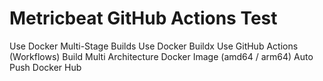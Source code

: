# Metricbeat GitHub Actions Test
Use Docker Multi-Stage Builds
Use Docker Buildx
Use GitHub Actions (Workflows)
Build Multi Architecture Docker Image (amd64 / arm64)
Auto Push Docker Hub
